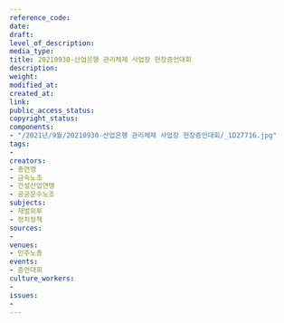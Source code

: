 ```yaml
---
reference_code: 
date: 
draft: 
level_of_description: 
media_type: 
title: 20210930-산업은행 관리체제 사업장 현장증언대회
description: 
weight: 
modified_at: 
created_at: 
link: 
public_access_status: 
copyright_status: 
components:
- "/2021년/9월/20210930-산업은행 관리체제 사업장 현장증언대회/_1D27716.jpg"
tags:
- 
creators:
- 총연맹
- 금속노조
- 건설산업연맹
- 공공운수노조
subjects:
- 재벌외투
- 정치정책
sources:
- 
venues:
- 민주노총
events:
- 증언대회
culture_workers:
- 
issues:
- 
---
```

